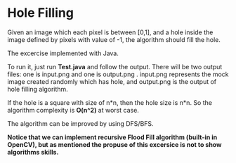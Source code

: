 # Hole Filling

Given an image which each pixel is between [0,1], and a hole inside the image defined by pixels with value of -1, the algorithm should fill the hole.

The excercise implemented with Java.

To run it, just run **Test.java** and follow the output.
There will be two output files: one is input.png and one is output.png .
input.png represents the mock image created randomly which has hole, and output.png is the output of hole filling algorithm.

If the hole is a square with size of n\*n, then the hole size is n\*n.
So the algorithm complexity is **O(n^2)** at worst case.

The algorithm can be improved by using DFS/BFS.

**Notice that we can implement recursive Flood Fill algorithm (built-in in OpenCV), but as mentioned the propuse of this excersice is not to show algorithms skills.**

